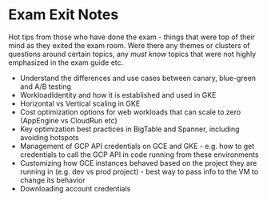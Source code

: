 # Exam Exit Notes

Hot tips from those who have done the exam - things that were top of their mind as they exited the exam room. Were there any themes or clusters of questions around certain topics, any *must know* topics that were not highly emphasized in the exam guide etc.

* Understand the differences and use cases between canary, blue-green and A/B testing
* WorkloadIdentity and how it is established and used in GKE
* Horizontal vs Vertical scaling in GKE
* Cost optimization options for web workloads that can scale to zero (AppEngine vs CloudRun etc)
* Key optimization best practices in BigTable and Spanner, including avoiding hotspots
* Management of GCP API credentials on GCE and GKE - e.g. how to get credentials to call the GCP API in code running from these environments
* Customizing how GCE instances behaved based on the project they are running in (e.g. dev vs prod project) - best way to pass info to the VM to change its behavior
* Downloading account credentials
